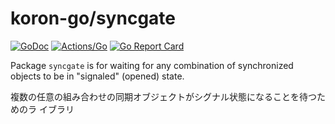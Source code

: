 # koron-go/syncgate

[![GoDoc](https://godoc.org/github.com/koron-go/syncgate?status.svg)](https://godoc.org/github.com/koron-go/syncgate)
[![Actions/Go](https://github.com/koron-go/syncgate/workflows/Go/badge.svg)](https://github.com/koron-go/syncgate/actions?query=workflow%3AGo)
[![Go Report Card](https://goreportcard.com/badge/github.com/koron-go/syncgate)](https://goreportcard.com/report/github.com/koron-go/syncgate)

Package `syncgate` is for waiting for any combination of synchronized objects
to be in "signaled" (opened) state.

複数の任意の組み合わせの同期オブジェクトがシグナル状態になることを待つためのラ
イブラリ

